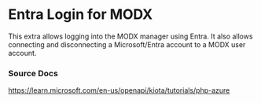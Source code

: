# Entra Login for MODX

This extra allows logging into the MODX manager using Entra. It also allows connecting and disconnecting a
Microsoft/Entra account to a MODX user account.

### Source Docs

https://learn.microsoft.com/en-us/openapi/kiota/tutorials/php-azure